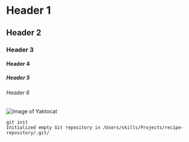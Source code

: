 # Header 1
## Header 2
### Header 3
#### Header 4
##### Header 5
###### Header 6


![Image of Yaktocat](https://octodex.github.com/images/yaktocat.png)


```
git init
Initialized empty Git repository in /Users/skills/Projects/recipe-repository/.git/
```
